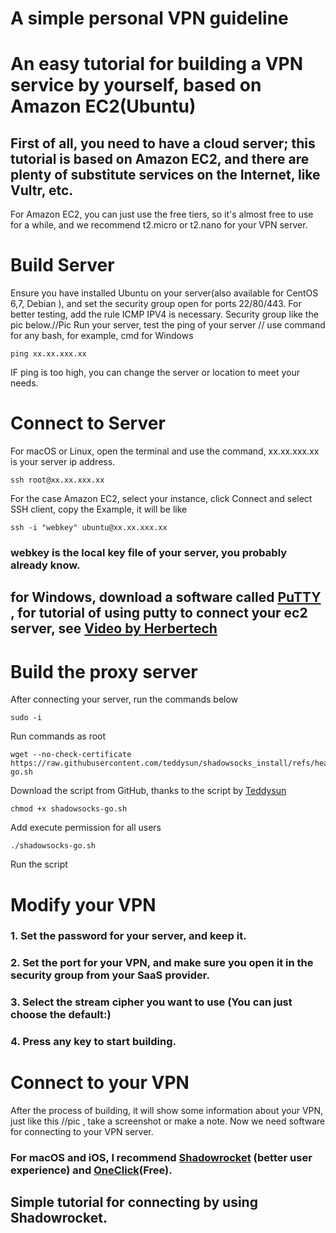 # A simple personal VPN guideline
# An easy tutorial for building a VPN service by yourself, based on Amazon EC2(Ubuntu)

## First of all, you need to have a cloud server; this tutorial is based on Amazon EC2, and there are plenty of substitute services on the Internet, like Vultr, etc. 
For Amazon EC2, you can just use the free tiers, so it's almost free to use for a while, and we recommend t2.micro or t2.nano for your VPN server.

# Build Server
Ensure you have installed Ubuntu on your server(also available for CentOS 6,7, Debian ), and set the security group open for ports 22/80/443. For better testing, add the rule ICMP IPV4 is necessary. Security group like the pic below.//Pic
Run your server, test the ping of your server // use command for any bash, for example, cmd for Windows
```
ping xx.xx.xxx.xx
```
IF ping is too high, you can change the server or location to meet your needs.
# Connect to Server
For macOS or Linux, open the terminal and use the command, xx.xx.xxx.xx is your server ip address.
```
ssh root@xx.xx.xxx.xx
```
For the case Amazon EC2, select your instance, click Connect and select SSH client, copy the Example, it will be like
```
ssh -i "webkey" ubuntu@xx.xx.xxx.xx
```
### webkey is the local key file of your server, you probably already know.
## for Windows, download a software called [PuTTY](https://www.chiark.greenend.org.uk/~sgtatham/putty/latest.html) , for tutorial of using putty to connect your ec2 server, see [Video by Herbertech](https://www.youtube.com/live/TkSuLg-8TD8)
# Build the proxy server
After connecting your server, run the commands below
```
sudo -i 
```
Run commands as root
```
wget --no-check-certificate https://raw.githubusercontent.com/teddysun/shadowsocks_install/refs/heads/master/shadowsocks-go.sh
```
Download the script from GitHub, thanks to the script by [Teddysun](https://github.com/teddysun)
```
chmod +x shadowsocks-go.sh
```
Add execute permission for all users
```
./shadowsocks-go.sh
```
Run the script
# Modify your VPN 
### 1. Set the password for your server, and keep it.
### 2. Set the port for your VPN, and make sure you open it in the security group from your SaaS provider.
### 3. Select the stream cipher you want to use (You can just choose the default:)
### 4. Press any key to start building.
# Connect to your VPN
 After the process of building, it will show some information about your VPN, just like this //pic , take a screenshot or make a note.
 Now we need software for connecting to your VPN server.
### For macOS and iOS, I recommend [Shadowrocket](https://apps.apple.com/us/app/shadowrocket/id932747118) (better user experience) and [OneClick](https://apps.apple.com/us/app/oneclick-safe-easy-fast/id1545555197)(Free). 
## Simple tutorial for connecting by using Shadowrocket.
